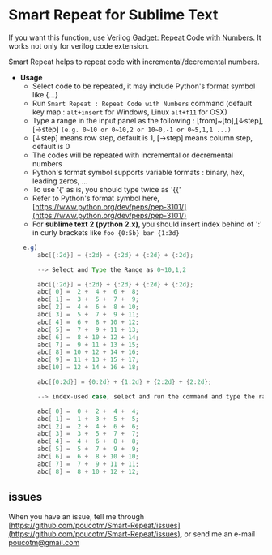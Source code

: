 # Smart Repeat for Sublime Text

If you want this function, use [Verilog Gadget: Repeat Code with Numbers](https://packagecontrol.io/packages/Verilog%20Gadget). 
It works not only for verilog code extension.

Smart Repeat helps to repeat code with incremental/decremental numbers.

* **Usage**
	- Select code to be repeated, it may include Python's format symbol like {...}
	- Run `Smart Repeat : Repeat Code with Numbers` command (default key map : `alt+insert` for Windows, Linux `alt+f11` for OSX)
	- Type a range in the input panel as the following : [from]~[to],[↓step],[→step]
	  ``(e.g. 0~10 or 0~10,2 or 10~0,-1 or 0~5,1,1 ...)``
	- [↓step] means row step, default is 1, [→step] means column step, default is 0
	- The codes will be repeated with incremental or decremental numbers
	- Python's format symbol supports variable formats : binary, hex, leading zeros, ...
	- To use '{' as is, you should type twice as '{{'
	- Refer to Python's format symbol here, [https://www.python.org/dev/peps/pep-3101/](https://www.python.org/dev/peps/pep-3101/)
	- For **sublime text 2 (python 2.x)**, you should insert index behind of ':' in curly brackets like `foo {0:5b} bar {1:3d}`

```java
	e.g)
		abc[{:2d}] = {:2d} + {:2d} + {:2d} + {:2d};

		--> Select and Type the Range as 0~10,1,2

		abc[{:2d}] = {:2d} + {:2d} + {:2d} + {:2d};
		abc[ 0] =  2 +  4 +  6 +  8;
		abc[ 1] =  3 +  5 +  7 +  9;
		abc[ 2] =  4 +  6 +  8 + 10;
		abc[ 3] =  5 +  7 +  9 + 11;
		abc[ 4] =  6 +  8 + 10 + 12;
		abc[ 5] =  7 +  9 + 11 + 13;
		abc[ 6] =  8 + 10 + 12 + 14;
		abc[ 7] =  9 + 11 + 13 + 15;
		abc[ 8] = 10 + 12 + 14 + 16;
		abc[ 9] = 11 + 13 + 15 + 17;
		abc[10] = 12 + 14 + 16 + 18;

		abc[{0:2d}] = {0:2d} + {1:2d} + {2:2d} + {2:2d};

		--> index-used case, select and run the command and type the range 0~8,1,2

		abc[ 0] =  0 +  2 +  4 +  4;
		abc[ 1] =  1 +  3 +  5 +  5;
		abc[ 2] =  2 +  4 +  6 +  6;
		abc[ 3] =  3 +  5 +  7 +  7;
		abc[ 4] =  4 +  6 +  8 +  8;
		abc[ 5] =  5 +  7 +  9 +  9;
		abc[ 6] =  6 +  8 + 10 + 10;
		abc[ 7] =  7 +  9 + 11 + 11;
		abc[ 8] =  8 + 10 + 12 + 12;
```

## issues

When you have an issue, tell me through [https://github.com/poucotm/Smart-Repeat/issues](https://github.com/poucotm/Smart-Repeat/issues), or send me an e-mail poucotm@gmail.com